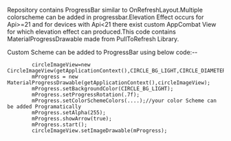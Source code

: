 Repository contains ProgressBar similar to OnRefreshLayout.Multiple colorscheme can be added in progressbar.Elevation Effect occurs for Api>=21 and for devices with Api<21 there exist custom AppCombat View for which elevation effect can produced.This code contains MaterialProgressDrawable made from PullToRefresh Library.

Custom Scheme can be added to ProgressBar using below code:--

```
        circleImageView=new CircleImageView(getApplicationContext(),CIRCLE_BG_LIGHT,CIRCLE_DIAMETER/2);
        mProgress = new MaterialProgressDrawable(getApplicationContext(),circleImageView);
        mProgress.setBackgroundColor(CIRCLE_BG_LIGHT);
        mProgress.setProgressRotation(.7f);
        mProgress.setColorSchemeColors(....);//your color Scheme can be added Programatically
        mProgress.setAlpha(255);
        mProgress.showArrow(true);
        mProgress.start();
        circleImageView.setImageDrawable(mProgress);

```

